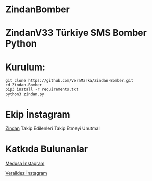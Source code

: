 # ZindanBomber
# ZindanV33 Türkiye SMS Bomber Python

# Kurulum:
```
git clone https://github.com/VeraMarka/Zindan-Bomber.git
cd Zindan-Bomber
pip3 install -r requirements.txt
python3 zindan.py
```
# Ekip İnstagram
[Zindan](https://www.instagram.com/zindan.xv/) Takip Edilenleri Takip Etmeyi Unutma!

# Katkıda Bulunanlar
[Medusa İnstagram](https://www.instagram.com/medusaa.xv)

[Veraildez İnstagram](https://www.instagram.com/veraildez_xv/)
